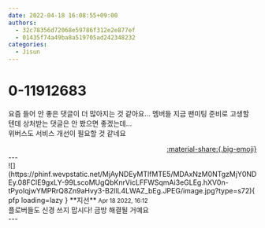```yaml
---
date: 2022-04-18 16:08:55+09:00
authors:
  - 32c78356d72068e59786f312e2e877ef
  - 01435f74a49ba8a519705ad242348232
categories:
  - Jisun
---
```


# 0-11912683

<div class="post-container" markdown="1">
<div class="content-container md-sidebar__scrollwrap" markdown="1">

요즘 들어 안 좋은 댓글이 더 많아지는 것 같아요... 멤버들 지금 팬미팅 준비로 고생할 텐데 상처받는 댓글은 안 봤으면 좋겠는데...<br>위버스도 서비스 개선이 필요할 것 같네요

</div>
</div>

<div style="text-align: right;" markdown="1">
<a href="https://weverse.io/fromis9/fanpost/0-11912683" style="text-align: right;">:material-share:{.big-emoji}</a>
</div>
---

<div class="comments-container md-sidebar__scrollwrap" markdown="1">
<div class="comment" markdown="1">
<div class='id-container' markdown="1">
![](https://phinf.wevpstatic.net/MjAyNDEyMTlfMTE5/MDAxNzM0NTgzMjY0NDEy.08FClE9gxLY-99LscoMUgQbKnrVicLFFWSqmAi3eGLEg.hXV0n-tPyoIqjwYMPRrQ8Zn9aHvy3-B2llL4LWAZ_bEg.JPEG/image.jpg?type=s72){ pfp loading=lazy }
**<span class="artist">지선</span>** <small>Apr 18 2022, 16:12</small><br>
</div>
<div class='comment-body' markdown="1">
플로버들도 신경 쓰지 맙시다! 금방 해결될 거예요
</div>
</div>
</div>
---
